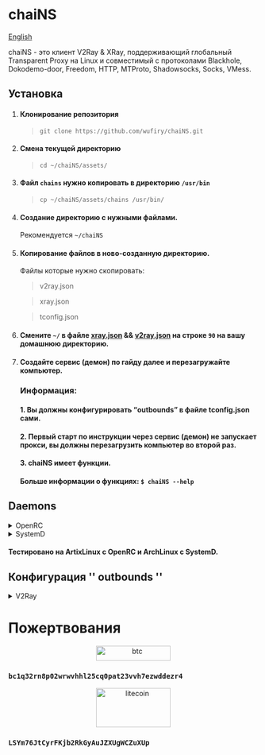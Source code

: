 # chaiNS
[English](https://github.com/wufiry/chaiNS "Change Lang")

chaiNS - это клиент V2Ray & XRay, поддерживающий глобальный Transparent Proxy на Linux и совместимый с протоколами Blackhole, Dokodemo-door, Freedom, HTTP, MTProto, Shadowsocks, Socks, VMess.

## Установка

1. #### Клонирование репозитория

	> `
git clone https://github.com/wufiry/chaiNS.git
`

2. #### Смена текущей директорию

	> `
cd ~/chaiNS/assets/
`

3. #### Файл `chains` нужно копировать в директорию ` /usr/bin `
	> ``
cp ~/chaiNS/assets/chains /usr/bin/ 
``

4. #### Создание директорию с нужными файлами.
   	Рекомендуется `~/chaiNS`

5. #### Копирование файлов в ново-созданную директорию.
	Файлы которые нужно скопировать:
   > v2ray.json
   
   > xray.json
   
   > tconfig.json

6. #### Смените `~/` в файле [xray.json](https://github.com/wufiry/chaiNS/blob/main/assets/xray.json) && [v2ray.json](https://github.com/wufiry/chaiNS/blob/main/assets/xray.json) на строке `90` на вашу домашнюю директорию.

7. #### Создайте сервис (демон) по гайду далее и перезагружайте компьютер.
	### Информация:
	#### 1. Вы должны конфигурировать “outbounds” в файле tconfig.json сами.
	#### 2. Первый старт по инструкции через сервис (демон) не запускает прокси, вы должны перезагрузить компьютер во второй раз.
	#### 3. chaiNS имеет функции. 
		
  	#### Больше информации о функциях: ` $ chaiNS --help `

## Daemons
<details>

<summary>OpenRC</summary>

### ~/chaiNS/daemons/openrc
#### Переименуйте файл на chaiNS
> Файл сервиса нужно копировать в ``/etc/init.d``

```sh
#!/sbin/openrc-run

name="chaiNS"
description="A transparent proxy v2ray/xray chains client by ru osint team - tw"
command="/usr/local/bin/chaiNS"
pidfile="/run/${RC_SVCNAME}.pid"
command_background="yes"
rc_ulimit="-n 30000"
rc_cgroup_cleanup="yes"

 depend() {
	need net
	after net
   }
```
#### После копирования, нужно выполнить следующие команды:

```sh
chmod +x chaiNS
rc-update add chaiNS default
```
</details>

<details>

<summary>SystemD</summary>

#### ~/chaiNS/daemons/systemd.service
#### Переименуйте файл на chaiNS.service
> Файл сервиса нужно копировать в ``/etc/systemd/system/``

```sh
[Unit]
Description=A transparent proxt v2ray&xray chains client
Documentation=https://github.com/wufiry/chaiNS
After=network.target nss-lookup.target iptables.service ip6tables.service nftables.service xray.ser>
Wants=network.target

[Service]
Type=simple
User=root
LimitNPROC=500
LimitNOFILE=1000000
ExecStart=/usr/local/bin/chaiNS
Restart=on-failure

[Install]
WantedBy=multi-user.target
```
#### После копирования, выполните следующие команды:

```sh
systemctl daemon-reload
systemctl enable --now chaiNS
```
</details>

#### Тестировано на ArtixLinux c OpenRC и ArchLinux c SystemD.

## Конфигурация '' outbounds ''

<details>

<summary>V2Ray</summary>

[Гайд](https://v2ray.com/en/configuration/protocols "Choose needed protocol")

</details>

# Пожертвования


<p align="center">
<img src="https://pngimg.com/uploads/bitcoin/bitcoin_PNG18.png" alt="btc" width="150" height="30"/>
</p>
	
 ### `bc1q32rn8p02wrwvhhl25cq0pat23vvh7ezwddezr4`

 <p align="center">
 <img src="https://cdn.icon-icons.com/icons2/2699/PNG/512/litecoin_logo_icon_170221.png" alt="litecoin" width="150" height="79" />
 </p>

 ### `LSYm76JtCyrFKjb2RkGyAuJZXUgWCZuXUp`
